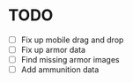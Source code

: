 # TODO
- [ ] Fix up mobile drag and drop
- [ ] Fix up armor data
- [ ] Find missing armor images
- [ ] Add ammunition data
